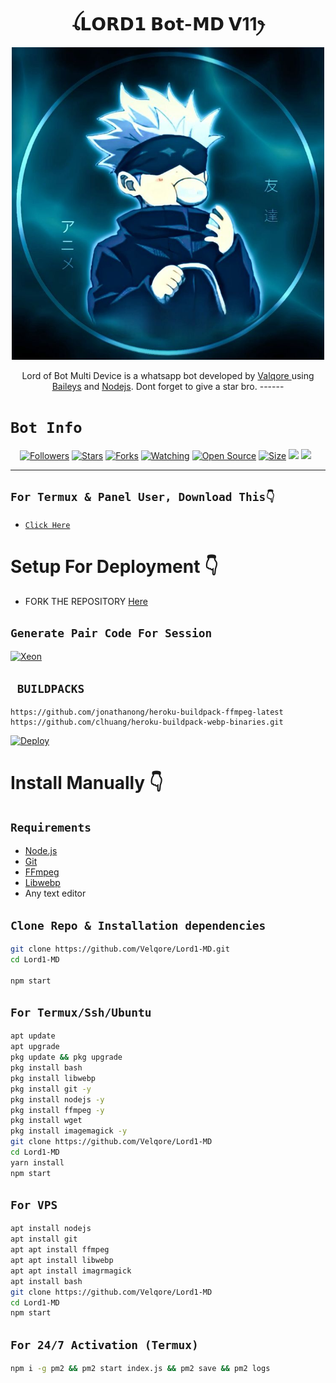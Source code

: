  

<h1 align="center">ꪶ𝗟𝗢𝗥𝗗𝟭 𝗕𝗼𝘁-𝗠𝗗 𝗩11ꫂ<br></h1>
<p align="center">
<img src="./VelqoreMedia/theme/lordpic.jpg" control width= "500" />
</p>

<p align="center">
Lord of Bot Multi Device is a whatsapp bot developed by <a href="https://github.com/Valqore" target="_blank">Valqore </a> using <a href="https://github.com/adiwajshing/Baileys" target="_blank">Baileys</a> and <a href="https://github.com/nodejs" target="_blank">Nodejs</a>. Dont forget to give a star bro.
------

# ```Bot Info```
<p align="center">
<a href="https://github.com/Velqore/followers"><img title="Followers" src="https://img.shields.io/github/followers/Velqore?color=red&style=flat-square"></a>
<a href="https://github.com/Velqore/Lord1-MD/stargazers/"><img title="Stars" src="https://img.shields.io/github/stars/Velqore/Lord1-MD?color=blue&style=flat-square"></a>
<a href="https://github.com/Velqore/Lord1-MD/network/members"><img title="Forks" src="https://img.shields.io/github/forks/Velqore/Lord1-MD?color=red&style=flat-square"></a>
<a href="https://github.com/Velqore/Lord1-MD/watchers"><img title="Watching" src="https://img.shields.io/github/watchers/Velqore/Lord1-MD?label=Watchers&color=blue&style=flat-square"></a>
<a href="https://github.com/Velqore/Lord1-MD"><img title="Open Source" src="https://img.shields.io/badge/Author-Velqore%20Bot%20Inc.-red?v=103"></a>
<a href="https://github.com/Velqore/Lord1-MD/"><img title="Size" src="https://img.shields.io/github/repo-size/Velqore/Lord1-MD?style=flat-square&color=green"></a>
<a href="https://hits.seeyoufarm.com"><img src="https://hits.seeyoufarm.com/api/count/incr/badge.svg?url=https%3A%2F%2Fgithub.com%2FVelqore%2FlordBot-MD11&count_bg=%2379C83D&title_bg=%23555555&icon=probot.svg&icon_color=%2300FF6D&title=hits&edge_flat=false"/></a>
<a href="https://github.com/DGXeon/CheemsBot-MD11/graphs/commit-activity"><img height="20" src="https://img.shields.io/badge/Maintained%3F-yes-green.svg"></a>&nbsp;&nbsp;
</p>
<p align='center'>
    </p>

-------

## `For Termux & Panel User, Download This👇`
- [`Click Here`](https://shrinkme.pro/y07LYARu)


# Setup For Deployment 👇

- FORK THE REPOSITORY [Here](https://github.com/Velqore/Lord1-MD/fork)

## `Generate Pair Code For Session`
[![Xeon](https://repl.it/badge/github/quiec/whatsasena)](https://replit.com/@DGXeon/Xeon-PairCode)

## ` BUILDPACKS`

```
https://github.com/jonathanong/heroku-buildpack-ffmpeg-latest
https://github.com/clhuang/heroku-buildpack-webp-binaries.git
```

[![Deploy](https://www.herokucdn.com/deploy/button.svg)](https://heroku.com/deploy?template=https://github.com/Velqore/Lord1-MD/)

# Install Manually 👇
## `Requirements`
* [Node.js](https://nodejs.org/en/)
* [Git](https://git-scm.com/downloads)
* [FFmpeg](https://github.com/BtbN/FFmpeg-Builds/releases/download/autobuild-2020-12-08-13-03/ffmpeg-n4.3.1-26-gca55240b8c-win64-gpl-4.3.zip)
* [Libwebp](https://developers.google.com/speed/webp/download)
* Any text editor
## `Clone Repo & Installation dependencies`
```bash
git clone https://github.com/Velqore/Lord1-MD.git
cd Lord1-MD

npm start
```
## `For Termux/Ssh/Ubuntu`
```bash
apt update
apt upgrade
pkg update && pkg upgrade
pkg install bash
pkg install libwebp
pkg install git -y
pkg install nodejs -y 
pkg install ffmpeg -y 
pkg install wget
pkg install imagemagick -y
git clone https://github.com/Velqore/Lord1-MD
cd Lord1-MD
yarn install
npm start
```
## `For VPS`
```bash
apt install nodejs 
apt install git 
apt apt install ffmpeg 
apt apt install libwebp 
apt apt install imagrmagick
apt install bash
git clone https://github.com/Velqore/Lord1-MD
cd Lord1-MD
npm start
```
## `For 24/7 Activation (Termux)`
```bash
npm i -g pm2 && pm2 start index.js && pm2 save && pm2 logs
```
